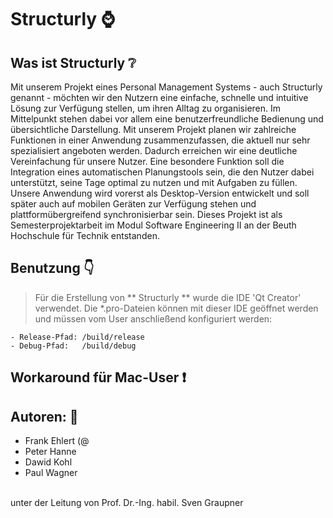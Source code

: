 # Structurly :watch:

## Was ist Structurly :grey_question:

Mit unserem Projekt eines Personal Management Systems - auch Structurly genannt - möchten wir den Nutzern
eine einfache, schnelle und intuitive Lösung zur Verfügung stellen, um ihren Alltag zu organisieren.
Im Mittelpunkt stehen dabei vor allem eine benutzerfreundliche Bedienung und übersichtliche Darstellung.
Mit unserem Projekt planen wir zahlreiche Funktionen in einer Anwendung zusammenzufassen, die aktuell nur sehr
spezialisiert angeboten werden. Dadurch erreichen wir eine deutliche Vereinfachung für unsere Nutzer. Eine
besondere Funktion soll die Integration eines automatischen Planungstools sein, die den Nutzer dabei
unterstützt, seine Tage optimal zu nutzen und mit Aufgaben zu füllen. Unsere Anwendung wird vorerst als
Desktop-Version entwickelt und soll später auch auf mobilen Geräten zur Verfügung stehen und
plattformübergreifend synchronisierbar sein.
Dieses Projekt ist als Semesterprojektarbeit im Modul Software Engineering II an der Beuth Hochschule für Technik entstanden.

## Benutzung :point_down:

>Für die Erstellung von ** Structurly ** wurde die IDE 'Qt Creator' verwendet.
Die *.pro-Dateien können mit dieser IDE geöffnet werden und müssen vom User
anschließend konfiguriert werden:

    - Release-Pfad: /build/release
    - Debug-Pfad:   /build/debug

## Workaround für Mac-User :exclamation: 

## Autoren: :busts_in_silhouette:
* Frank Ehlert (@
* Peter Hanne
* Dawid Kohl
* Paul Wagner <br/>
<br/>
unter der Leitung von Prof. Dr.-Ing. habil. Sven Graupner
